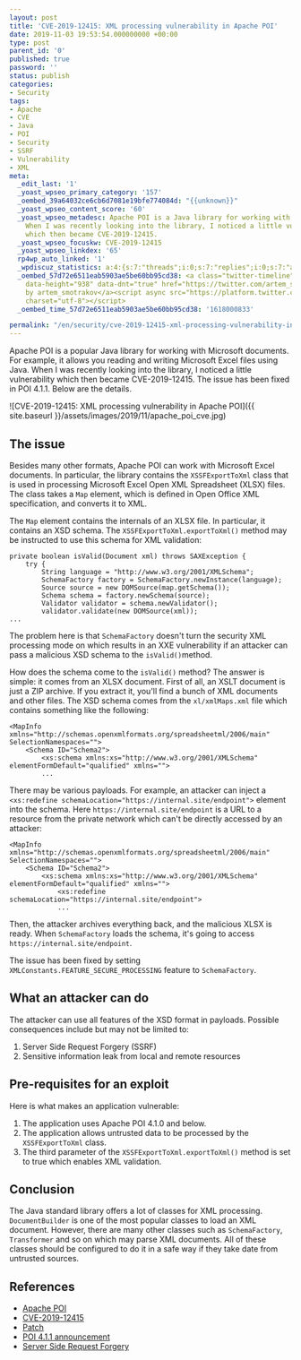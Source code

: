 ```yaml
---
layout: post
title: 'CVE-2019-12415: XML processing vulnerability in Apache POI'
date: 2019-11-03 19:53:54.000000000 +00:00
type: post
parent_id: '0'
published: true
password: ''
status: publish
categories:
- Security
tags:
- Apache
- CVE
- Java
- POI
- Security
- SSRF
- Vulnerability
- XML
meta:
  _edit_last: '1'
  _yoast_wpseo_primary_category: '157'
  _oembed_39a64032ce6cb6d7081e19bfe774084d: "{{unknown}}"
  _yoast_wpseo_content_score: '60'
  _yoast_wpseo_metadesc: Apache POI is a Java library for working with Microsoft documents.
    When I was recently looking into the library, I noticed a little vulnerability
    which then became CVE-2019-12415.
  _yoast_wpseo_focuskw: CVE-2019-12415
  _yoast_wpseo_linkdex: '65'
  rp4wp_auto_linked: '1'
  _wpdiscuz_statistics: a:4:{s:7:"threads";i:0;s:7:"replies";i:0;s:7:"authors";i:0;s:14:"recent_authors";a:0:{}}
  _oembed_57d72e6511eab5903ae5be60bb95cd38: <a class="twitter-timeline" data-width="625"
    data-height="938" data-dnt="true" href="https://twitter.com/artem_smotrakov?ref_src=twsrc%5Etfw">Tweets
    by artem_smotrakov</a><script async src="https://platform.twitter.com/widgets.js"
    charset="utf-8"></script>
  _oembed_time_57d72e6511eab5903ae5be60bb95cd38: '1618000833'

permalink: "/en/security/cve-2019-12415-xml-processing-vulnerability-in-apache-poi.html"
---
```



Apache POI is a popular Java library for working with Microsoft documents. For example, it allows you reading and writing Microsoft Excel files using Java. When I was recently looking into the library, I noticed a little vulnerability which then became CVE-2019-12415. The issue has been fixed in POI 4.1.1. Below are the details.





![CVE-2019-12415: XML processing vulnerability in Apache POI]({{ site.baseurl }}/assets/images/2019/11/apache_poi_cve.jpg)



  
  




## The issue





Besides many other formats, Apache POI can work with Microsoft Excel documents. In particular, the library contains the `XSSFExportToXml` class that is used in processing Microsoft Excel Open XML Spreadsheet (XLSX) files. The class takes a `Map` element, which is defined in Open Office XML specification, and converts it to XML.





The `Map` element contains the internals of an XLSX file. In particular, it contains an XSD schema. The `XSSFExportToXml.exportToXml()` method may be instructed to use this schema for XML validation:





```
private boolean isValid(Document xml) throws SAXException {
    try {
        String language = "http://www.w3.org/2001/XMLSchema";
        SchemaFactory factory = SchemaFactory.newInstance(language);
        Source source = new DOMSource(map.getSchema());
        Schema schema = factory.newSchema(source);
        Validator validator = schema.newValidator();
        validator.validate(new DOMSource(xml));
...
```





The problem here is that `SchemaFactory` doesn't turn the security XML processing mode on which results in an XXE vulnerability if an attacker can pass a malicious XSD schema to the `isValid()`method.





How does the schema come to the `isValid()` method? The answer is simple: it comes from an XLSX document. First of all, an XSLT document is just a ZIP archive. If you extract it, you'll find a bunch of XML documents and other files. The XSD schema comes from the `xl/xmlMaps.xml` file which contains something like the following:





```
<MapInfo xmlns="http://schemas.openxmlformats.org/spreadsheetml/2006/main" SelectionNamespaces="">
    <Schema ID="Schema2">
        <xs:schema xmlns:xs="http://www.w3.org/2001/XMLSchema" elementFormDefault="qualified" xmlns="">
        ...
```





There may be various payloads. For example, an attacker can inject a `<xs:redefine schemaLocation="https://internal.site/endpoint">` element into the schema. Here `https://internal.site/endpoint` is a URL to a resource from the private network which can't be directly accessed by an attacker:





```
<MapInfo xmlns="http://schemas.openxmlformats.org/spreadsheetml/2006/main" SelectionNamespaces="">
    <Schema ID="Schema2">
        <xs:schema xmlns:xs="http://www.w3.org/2001/XMLSchema" elementFormDefault="qualified" xmlns="">
            <xs:redefine schemaLocation="https://internal.site/endpoint">
            ...
```





Then, the attacker archives everything back, and the malicious XLSX is ready. When `SchemaFactory` loads the schema, it's going to access `https://internal.site/endpoint`.





The issue has been fixed by setting `XMLConstants.FEATURE_SECURE_PROCESSING` feature to `SchemaFactory`.





## What an attacker can do





The attacker can use all features of the XSD format in payloads. Possible consequences include but may not be limited to:





1. Server Side Request Forgery (SSRF)
2. Sensitive information leak from local and remote resources





## Pre-requisites for an exploit





Here is what makes an application vulnerable:





1. The application uses Apache POI 4.1.0 and below.
2. The application allows untrusted data to be processed by the `XSSFExportToXml` class.
3. The third parameter of the `XSSFExportToXml.exportToXml()` method is set to true which enables XML validation. 





## Conclusion





The Java standard library offers a lot of classes for XML processing. `DocumentBuilder` is one of the most popular classes to load an XML document. However, there are many other classes such as `SchemaFactory`, `Transformer` and so on which may parse XML documents. All of these classes should be configured to do it in a safe way if they take date from untrusted sources.





## References





- [Apache POI](https://poi.apache.org/)
- [CVE-2019-12415](https://nvd.nist.gov/vuln/detail/CVE-2019-12415)
- [Patch](https://svn.apache.org/viewvc?view=revision&revision=1867484)
- [POI 4.1.1 announcement](https://lists.apache.org/thread.html/13a54b6a03369cfb418a699180ffb83bd727320b6ddfec198b9b728e@%3Cannounce.apache.org%3E)
- [Server Side Request Forgery](https://www.owasp.org/index.php/Server_Side_Request_Forgery)



